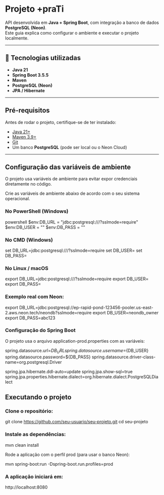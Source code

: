# Projeto +praTi

API desenvolvida em **Java + Spring Boot**, com integração a banco de dados **PostgreSQL (Neon)**.  
Este guia explica como configurar o ambiente e executar o projeto localmente.

---

## 🚀 Tecnologias utilizadas

- **Java 21**
- **Spring Boot 3.5.5**
- **Maven**
- **PostgreSQL (Neon)**
- **JPA / Hibernate**

---

## Pré-requisitos

Antes de rodar o projeto, certifique-se de ter instalado:

- [Java 21+](https://adoptium.net/)
- [Maven 3.9+](https://maven.apache.org/download.cgi)
- [Git](https://git-scm.com/)
- Um banco **PostgreSQL** (pode ser local ou o Neon Cloud)

---

## Configuração das variáveis de ambiente

O projeto usa variáveis de ambiente para evitar expor credenciais diretamente no código.

Crie as variáveis de ambiente abaixo de acordo com o seu sistema operacional.

### No **PowerShell** (Windows)

powershell
$env:DB_URL = "jdbc:postgresql://<host>/<database>?sslmode=require"
$env:DB_USER = "<usuario>"
$env:DB_PASS = "<senha>"

### No CMD (Windows)

set DB_URL=jdbc:postgresql://<host>/<database>?sslmode=require
set DB_USER=<usuario>
set DB_PASS=<senha>

### No Linux / macOS

export DB_URL=jdbc:postgresql://<host>/<database>?sslmode=require
export DB_USER=<usuario>
export DB_PASS=<senha>

### Exemplo real com Neon:

export DB_URL=jdbc:postgresql://ep-rapid-pond-123456-pooler.us-east-2.aws.neon.tech/neondb?sslmode=require
export DB_USER=neondb_owner
export DB_PASS=abc123

### Configuração do Spring Boot

O projeto usa o arquivo application-prod.properties com as variáveis:

spring.datasource.url=${DB_URL}
spring.datasource.username=${DB_USER}
spring.datasource.password=${DB_PASS}
spring.datasource.driver-class-name=org.postgresql.Driver

spring.jpa.hibernate.ddl-auto=update
spring.jpa.show-sql=true
spring.jpa.properties.hibernate.dialect=org.hibernate.dialect.PostgreSQLDialect

## Executando o projeto
### Clone o repositório:

git clone https://github.com/seu-usuario/seu-projeto.git
cd seu-projeto

### Instale as dependências:

mvn clean install

Rode a aplicação com o perfil prod (para usar o banco Neon):

mvn spring-boot:run -Dspring-boot.run.profiles=prod

### A aplicação iniciará em:

http://localhost:8080